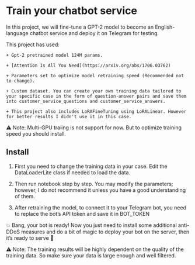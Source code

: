 # Train your chatbot service
In this project, we will fine-tune a GPT-2 model to become an English-language chatbot service and deploy it on Telegram for testing.

This project has used:

    + Gpt-2 pretrained model 124M params.

    + [Attention Is All You Need](https://arxiv.org/abs/1706.03762)

    + Parameters set to optimize model retraining speed (Recommended not to change).

    + Custom dataset. You can create your own training data tailored to your specific case in the form of question-answer pairs and save them into customer_service_questions and customer_service_answers.

    + This project also includes LoRAFineTuning using LoRALinear. However for better results I didn't use it in this case.

⚠️ Note: Multi-GPU traiing is not support for now. But to optimize training speed you should install.


## Install

1. First you need to change the training data in your case. Edit the DataLoaderLite class if needed to load the data.

2. Then run notebook step by step. You may modify the parameters; however, I do not recommend it unless you have a good understanding of them.

3. After retraining the model, to connect it to your Telegram bot, you need to replace the bot’s API token and save it in BOT_TOKEN

💥 Bang, your bot is ready! Now you just need to install some additional anti-DDoS measures and do a bit of magic to deploy your bot on the server, then it’s ready to serve 🚀

⚠️ Note: The training results will be highly dependent on the quality of the training data. So make sure your data is large enough and well filtered.